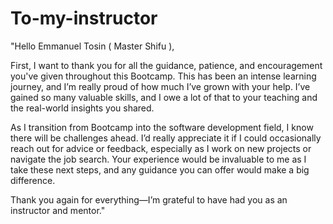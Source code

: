 # To-my-instructor

"Hello Emmanuel Tosin ( Master Shifu ),

First, I want to thank you for all the guidance, patience, and encouragement you've given throughout this Bootcamp. This has been an intense learning journey, and I’m really proud of how much I’ve grown with your help. I’ve gained so many valuable skills, and I owe a lot of that to your teaching and the real-world insights you shared.

As I transition from Bootcamp into the software development field, I know there will be challenges ahead. I’d really appreciate it if I could occasionally reach out for advice or feedback, especially as I work on new projects or navigate the job search. Your experience would be invaluable to me as I take these next steps, and any guidance you can offer would make a big difference.

Thank you again for everything—I’m grateful to have had you as an instructor and mentor."
